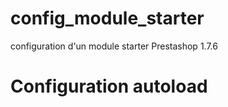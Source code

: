 # config_module_starter
configuration d'un module starter Prestashop 1.7.6

<h1>Configuration autoload</h1>
